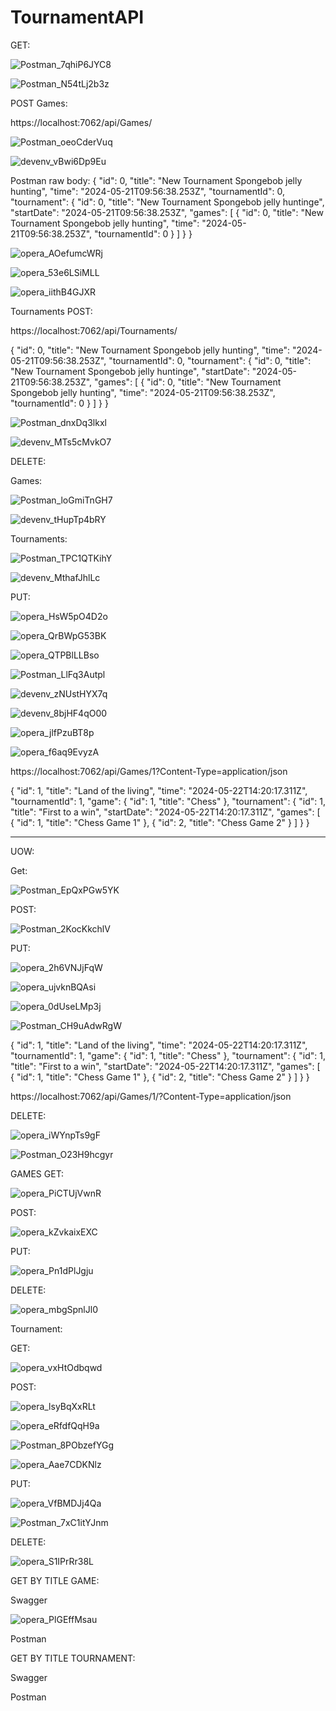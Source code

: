 # TournamentAPI

GET:

![Postman_7qhiP6JYC8](https://github.com/FelixEdenborgh/TournamentAPI/assets/31070311/5b0f82df-be69-4bbc-a64f-af3dac389f4f)

![Postman_N54tLj2b3z](https://github.com/FelixEdenborgh/TournamentAPI/assets/31070311/1a8291f4-186b-428a-a916-8538fca435df)


POST Games:

https://localhost:7062/api/Games/

![Postman_oeoCderVuq](https://github.com/FelixEdenborgh/TournamentAPI/assets/31070311/1e809379-e66d-4edc-aa0f-cd4f7e9e80ef)

![devenv_vBwi6Dp9Eu](https://github.com/FelixEdenborgh/TournamentAPI/assets/31070311/69cbc027-aa9a-4c1c-821d-e096f947411c)

Postman raw body:
{
  "id": 0,
  "title": "New Tournament Spongebob jelly hunting",
  "time": "2024-05-21T09:56:38.253Z",
  "tournamentId": 0,
  "tournament": {
    "id": 0,
    "title": "New Tournament Spongebob jelly huntinge",
    "startDate": "2024-05-21T09:56:38.253Z",
    "games": [
      {
        "id": 0,
        "title": "New Tournament Spongebob jelly hunting",
        "time": "2024-05-21T09:56:38.253Z",
        "tournamentId": 0
      }
    ]
  }
}

![opera_AOefumcWRj](https://github.com/FelixEdenborgh/TournamentAPI/assets/31070311/45409e13-fc17-481a-802d-acafcf4f177a)

![opera_53e6LSiMLL](https://github.com/FelixEdenborgh/TournamentAPI/assets/31070311/59ee3a29-0376-4c80-8e96-565abd2eaa0d)

![opera_iithB4GJXR](https://github.com/FelixEdenborgh/TournamentAPI/assets/31070311/3e9cf955-6f23-491b-86c7-3896aa32cdb7)


Tournaments POST:

https://localhost:7062/api/Tournaments/


{
  "id": 0,
  "title": "New Tournament Spongebob jelly hunting",
  "time": "2024-05-21T09:56:38.253Z",
  "tournamentId": 0,
  "tournament": {
    "id": 0,
    "title": "New Tournament Spongebob jelly huntinge",
    "startDate": "2024-05-21T09:56:38.253Z",
    "games": [
      {
        "id": 0,
        "title": "New Tournament Spongebob jelly hunting",
        "time": "2024-05-21T09:56:38.253Z",
        "tournamentId": 0
      }
    ]
  }
}

![Postman_dnxDq3lkxl](https://github.com/FelixEdenborgh/TournamentAPI/assets/31070311/2631fbb0-8b5b-4d59-8aa6-b262e4e0c134)

![devenv_MTs5cMvkO7](https://github.com/FelixEdenborgh/TournamentAPI/assets/31070311/a1278615-dfc3-4a5c-ad44-5a7722fd9612)


DELETE:

Games:

![Postman_loGmiTnGH7](https://github.com/FelixEdenborgh/TournamentAPI/assets/31070311/c5cd9e90-4be2-4ebb-8d20-a39f61170740)

![devenv_tHupTp4bRY](https://github.com/FelixEdenborgh/TournamentAPI/assets/31070311/b3cda959-41e3-453e-ba19-66b79db4fa9c)

Tournaments:

![Postman_TPC1QTKihY](https://github.com/FelixEdenborgh/TournamentAPI/assets/31070311/03fa1d67-31e7-4628-bad1-b0993b3964d0)

![devenv_MthafJhlLc](https://github.com/FelixEdenborgh/TournamentAPI/assets/31070311/59c1e8ee-6a3c-4c70-bf58-0f00873fb4f6)





PUT:

![opera_HsW5pO4D2o](https://github.com/FelixEdenborgh/TournamentAPI/assets/31070311/6a178d30-24e4-49ee-abb4-6481aff6b720)


![opera_QrBWpG53BK](https://github.com/FelixEdenborgh/TournamentAPI/assets/31070311/75eae7fe-f9fd-46db-9d76-0164a8d2b778)

![opera_QTPBlLLBso](https://github.com/FelixEdenborgh/TournamentAPI/assets/31070311/2c1118b8-51af-4b48-a851-e7ee6016213a)


![Postman_LlFq3Autpl](https://github.com/FelixEdenborgh/TournamentAPI/assets/31070311/0195a2b4-c36e-4b74-9575-5fe5317dfbbc)


![devenv_zNUstHYX7q](https://github.com/FelixEdenborgh/TournamentAPI/assets/31070311/db74ae70-bafa-43c6-85f6-be8262a090b6)

![devenv_8bjHF4qO00](https://github.com/FelixEdenborgh/TournamentAPI/assets/31070311/5cc2a764-e3fe-4d3a-a17d-8915d92958ad)

![opera_jlfPzuBT8p](https://github.com/FelixEdenborgh/TournamentAPI/assets/31070311/3dc97b56-8111-4a96-8d64-98d4c6b629bf)


![opera_f6aq9EvyzA](https://github.com/FelixEdenborgh/TournamentAPI/assets/31070311/8c7c39ed-4eb8-4a44-9877-80aa95a5f96f)


https://localhost:7062/api/Games/1?Content-Type=application/json


{
  "id": 1,
  "title": "Land of the living",
  "time": "2024-05-22T14:20:17.311Z",
  "tournamentId": 1,
  "game": {
    "id": 1,
    "title": "Chess"
  },
  "tournament": {
    "id": 1,
    "title": "First to a win",
    "startDate": "2024-05-22T14:20:17.311Z",
    "games": [
      {
        "id": 1,
        "title": "Chess Game 1"
      },
      {
        "id": 2,
        "title": "Chess Game 2"
      }
    ]
  }
}


------------------------------------------------------------------
UOW:

Get:

![Postman_EpQxPGw5YK](https://github.com/FelixEdenborgh/TournamentAPI/assets/31070311/582e2206-a2f3-4d46-8dc4-db4a63c44773)


POST:

![Postman_2KocKkchlV](https://github.com/FelixEdenborgh/TournamentAPI/assets/31070311/3a4fe1a3-4db4-44c9-8b9a-397127d205b2)


PUT:

![opera_2h6VNJjFqW](https://github.com/FelixEdenborgh/TournamentAPI/assets/31070311/a5d5dbdf-02ce-4e4f-a4bd-b252dde12f47)

![opera_ujvknBQAsi](https://github.com/FelixEdenborgh/TournamentAPI/assets/31070311/022237d8-2976-4180-9de1-5dd3c89a9d3b)

![opera_0dUseLMp3j](https://github.com/FelixEdenborgh/TournamentAPI/assets/31070311/175ec9fd-814d-4c5e-9cc5-9ff6c2177780)


![Postman_CH9uAdwRgW](https://github.com/FelixEdenborgh/TournamentAPI/assets/31070311/c5056c69-c9f3-46c2-a31c-ee51feff3bde)


{
  "id": 1,
  "title": "Land of the living",
  "time": "2024-05-22T14:20:17.311Z",
  "tournamentId": 1,
  "game": {
    "id": 1,
    "title": "Chess"
  },
  "tournament": {
    "id": 1,
    "title": "First to a win",
    "startDate": "2024-05-22T14:20:17.311Z",
    "games": [
      {
        "id": 1,
        "title": "Chess Game 1"
      },
      {
        "id": 2,
        "title": "Chess Game 2"
      }
    ]
  }
}

https://localhost:7062/api/Games/1/?Content-Type=application/json



DELETE:

![opera_iWYnpTs9gF](https://github.com/FelixEdenborgh/TournamentAPI/assets/31070311/4e912f65-f176-4779-b314-841997324caf)

![Postman_O23H9hcgyr](https://github.com/FelixEdenborgh/TournamentAPI/assets/31070311/3183263f-3228-4715-950c-b3478f1e43aa)


GAMES
GET:

![opera_PiCTUjVwnR](https://github.com/FelixEdenborgh/TournamentAPI/assets/31070311/853ee04c-43cf-417e-86fa-f4a01e1802e1)


POST:

![opera_kZvkaixEXC](https://github.com/FelixEdenborgh/TournamentAPI/assets/31070311/93901550-399f-44e3-a937-b1f971f5c55a)


PUT:

![opera_Pn1dPlJgju](https://github.com/FelixEdenborgh/TournamentAPI/assets/31070311/a91d3429-c186-4e69-8b83-2e17bc389a2b)


DELETE:

![opera_mbgSpnlJl0](https://github.com/FelixEdenborgh/TournamentAPI/assets/31070311/2a9f82d2-04ac-45c5-af75-137316b79413)


Tournament:

GET:

![opera_vxHtOdbqwd](https://github.com/FelixEdenborgh/TournamentAPI/assets/31070311/47906c4d-3c9b-4c45-a106-2d7028a680b9)


POST:

![opera_lsyBqXxRLt](https://github.com/FelixEdenborgh/TournamentAPI/assets/31070311/69c4c3f6-d800-479d-b649-093cfca84423)


![opera_eRfdfQqH9a](https://github.com/FelixEdenborgh/TournamentAPI/assets/31070311/7ac180ce-2443-4660-bfaf-475ab37e94e8)


![Postman_8PObzefYGg](https://github.com/FelixEdenborgh/TournamentAPI/assets/31070311/cb225464-535a-4249-86ca-fd6b7f5f1379)

![opera_Aae7CDKNlz](https://github.com/FelixEdenborgh/TournamentAPI/assets/31070311/d9495186-ad95-4072-9cd5-b52b39239f6e)


PUT:

![opera_VfBMDJj4Qa](https://github.com/FelixEdenborgh/TournamentAPI/assets/31070311/242c9352-b1e0-4a4d-a128-3b816f9cf9c9)

![Postman_7xC1itYJnm](https://github.com/FelixEdenborgh/TournamentAPI/assets/31070311/9edbca4d-7bdf-476e-8824-9e588f1555ce)


DELETE:

![opera_S1IPrRr38L](https://github.com/FelixEdenborgh/TournamentAPI/assets/31070311/e37cebb4-84d3-4aad-94b5-a9ed05a3ea55)




GET BY TITLE GAME:

Swagger

![opera_PlGEffMsau](https://github.com/FelixEdenborgh/TournamentAPI/assets/31070311/62a5fcb0-547c-463a-bc5d-24f3f1d58659)

Postman







GET BY TITLE TOURNAMENT:

Swagger

Postman










